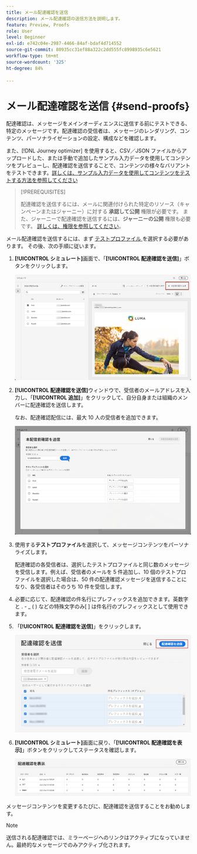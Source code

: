 ```yaml
---
title: メール配達確認を送信
description: メール配達確認の送信方法を説明します。
feature: Preview, Proofs
role: User
level: Beginner
exl-id: e742c04e-2987-4466-84af-bdaf4d714552
source-git-commit: 80935cc31ef88a322c2dd555fc8998935c6e5621
workflow-type: tm+mt
source-wordcount: '325'
ht-degree: 84%

---
```


# メール配達確認を送信 {#send-proofs}

配達確認は、メッセージをメインオーディエンスに送信する前にテストできる、特定のメッセージです。配達確認の受信者は、メッセージのレンダリング、コンテンツ、パーソナライゼーションの設定、構成などを確認します。

また、[!DNL Journey optimizer] を使用すると、CSV／JSON ファイルからアップロードした、または手動で追加したサンプル入力データを使用してコンテンツをプレビューし、配達確認を送信することで、コンテンツの様々なバリアントをテストできます。[詳しくは、サンプル入力データを使用してコンテンツをテストする方法を参照してください](../test-approve/simulate-sample-input.md)

>[!PREREQUISITES]
>
>配達確認を送信するには、メールに関連付けられた特定のリソース（キャンペーンまたはジャーニー）に対する **承認して公開** 権限が必要です。 また、ジャーニーで配達確認を送信するには、**ジャーニーの公開** 権限も必要です。 [詳しくは、権限を参照してください](../administration/ootb-permissions.md)。


メール配達確認を送信するには、まず [ テストプロファイル ](test-profiles.md) を選択する必要があります。 その後、次の手順に従います。

1. **[!UICONTROL シミュレート]**&#x200B;画面で、「**[!UICONTROL 配達確認を送信]**」ボタンをクリックします。

   ![](../email/assets/send-proof-button.png)

1. **[!UICONTROL 配達確認を送信]**&#x200B;ウィンドウで、受信者のメールアドレスを入力し、「**[!UICONTROL 追加]**」をクリックして、自分自身または組織のメンバーに配達確認を送信します。

   なお、配達確認配信には、最大 10 人の受信者を追加できます。

   ![](../email/assets/send-proof-add.png)

1. 使用する&#x200B;**テストプロファイル**&#x200B;を選択して、メッセージコンテンツをパーソナライズします。

   配達確認の各受信者は、選択したテストプロファイルと同じ数のメッセージを受信します。例えば、受信者のメールを 5 件追加し、10 個のテストプロファイルを選択した場合は、50 件の配達確認メッセージを送信することになり、各受信者はそのうち 10 件を受信します。

1. 必要に応じて、配達確認の件名行にプレフィックスを追加できます。英数字と . - _ ( ) などの特殊文字のみ[ ] は件名行のプレフィックスとして使用できます。

1. 「**[!UICONTROL 配達確認を送信]**」をクリックします。

   ![](../email/assets/send-proof-select.png)

1. **[!UICONTROL シミュレート]**&#x200B;画面に戻り、「**[!UICONTROL 配達確認を表示]**」ボタンをクリックしてステータスを確認します。

   ![](../email/assets/send-proof-view.png)

メッセージコンテンツを変更するたびに、配達確認を送信することをお勧めします。

>[!NOTE]
>
>送信される配達確認では、ミラーページへのリンクはアクティブになっていません。最終的なメッセージでのみアクティブ化されます。
